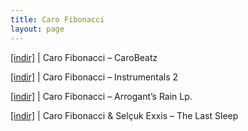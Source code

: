 ```yaml
---
title: Caro Fibonacci
layout: page
---
```


<a href="https://cloud.mail.ru/public/616b842ff813/Caro%20-%20Carobeatz" target="_blank">[indir]</a>   |   Caro Fibonacci &#8211; CaroBeatz

<a href="https://cloud.mail.ru/public/291e27273448/Caro%20-%20Instrumentals%202" target="_blank">[indir]</a>   |   Caro Fibonacci &#8211; Instrumentals 2

<a href="https://cloud.mail.ru/public/149313033551/Caro%20Fibonacci%20-%20Arrogant%27s%20Rain%20LP" target="_blank">[indir]</a>   |   Caro Fibonacci &#8211; Arrogant&#8217;s Rain Lp.

<a href="https://cloud.mail.ru/public/cff5404f29c6/Caro%20%26%20Exxis%20-%20The%20Last%20Sleep" target="_blank">[indir]</a>   |   Caro Fibonacci & Selçuk Exxis &#8211; The Last Sleep